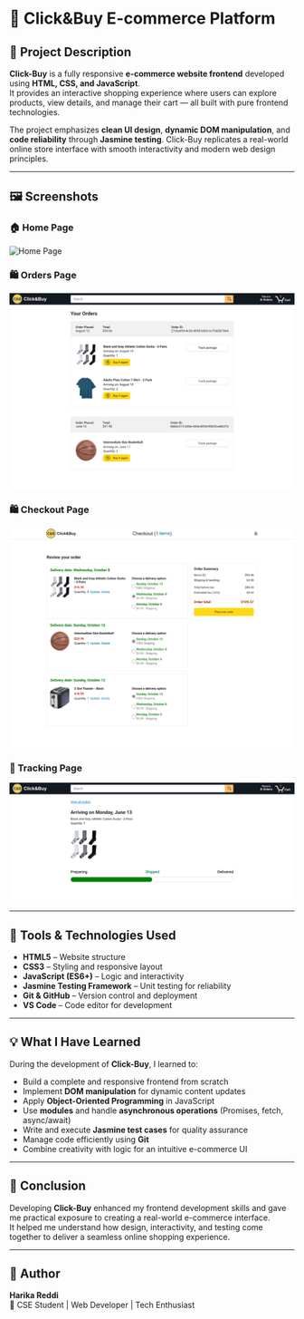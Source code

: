 # 🛒 Click&Buy E-commerce Platform

## 📖 Project Description
**Click-Buy** is a fully responsive **e-commerce website frontend** developed using **HTML, CSS, and JavaScript**.  
It provides an interactive shopping experience where users can explore products, view details, and manage their cart — all built with pure frontend technologies.  

The project emphasizes **clean UI design**, **dynamic DOM manipulation**, and **code reliability** through **Jasmine testing**. Click-Buy replicates a real-world online store interface with smooth interactivity and modern web design principles.

---

## 🖼️ Screenshots
### 🏠 Home Page  
![Home Page](screenshots/HomePage.png)

### 🛍️ Orders Page  
![Orders Page](screenshots/ordersPage.png)

### 🛍️ Checkout Page  
![Checkout Page](screenshots/checkoutPage.png)

### 🛒 Tracking Page  
![Tracking Page](screenshots/trackingPage.png)

---

## 🧰 Tools & Technologies Used
- **HTML5** – Website structure  
- **CSS3** – Styling and responsive layout  
- **JavaScript (ES6+)** – Logic and interactivity  
- **Jasmine Testing Framework** – Unit testing for reliability  
- **Git & GitHub** – Version control and deployment  
- **VS Code** – Code editor for development  

---

## 💡 What I Have Learned
During the development of **Click-Buy**, I learned to:
- Build a complete and responsive frontend from scratch  
- Implement **DOM manipulation** for dynamic content updates  
- Apply **Object-Oriented Programming** in JavaScript  
- Use **modules** and handle **asynchronous operations** (Promises, fetch, async/await)  
- Write and execute **Jasmine test cases** for quality assurance  
- Manage code efficiently using **Git**  
- Combine creativity with logic for an intuitive e-commerce UI  

---

## 🏁 Conclusion
Developing **Click-Buy** enhanced my frontend development skills and gave me practical exposure to creating a real-world e-commerce interface.  
It helped me understand how design, interactivity, and testing come together to deliver a seamless online shopping experience.

---

## 🙌 Author
**Harika Reddi**  
📍 CSE Student | Web Developer | Tech Enthusiast 
